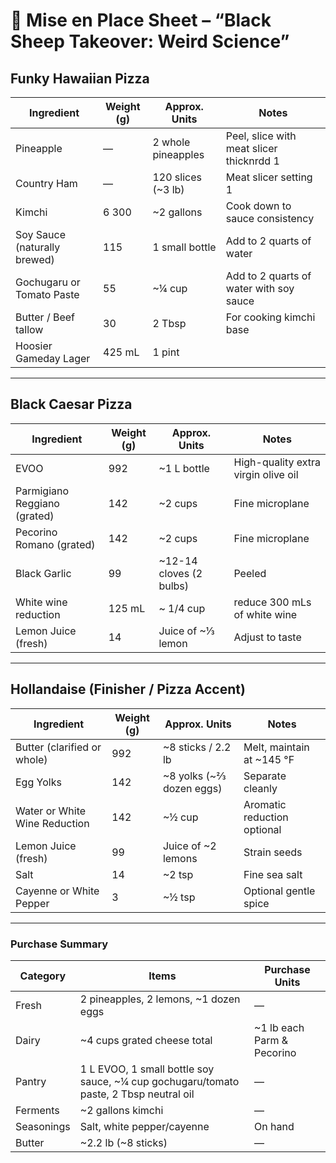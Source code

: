 # 🧂 Mise en Place Sheet – “Black Sheep Takeover: Weird Science”

## Funky Hawaiian Pizza

| Ingredient | Weight (g) | Approx. Units | Notes |
|------------|------------|---------------|-------|
| Pineapple | — | 2 whole pineapples | Peel, slice with meat slicer thicknrdd 1 |
| Country Ham | — | 120 slices (~3 lb) | Meat slicer setting 1 |
| Kimchi | 6 300 | ~2 gallons | Cook down to sauce consistency |
| Soy Sauce (naturally brewed) | 115 | 1 small bottle | Add to 2 quarts of water |
| Gochugaru or Tomato Paste | 55 | ~¼ cup | Add to 2 quarts of water with soy sauce |
| Butter / Beef tallow | 30 | 2 Tbsp | For cooking kimchi base |
| Hoosier Gameday Lager | 425 mL | 1 pint |

---

## Black Caesar Pizza

| Ingredient | Weight (g) | Approx. Units | Notes |
|------------|------------|----------------|-------|
| EVOO | 992 | ~1 L bottle | High-quality extra virgin olive oil |
| Parmigiano Reggiano (grated) | 142 | ~2 cups | Fine microplane |
| Pecorino Romano (grated) | 142 | ~2 cups | Fine microplane |
| Black Garlic | 99 | ~12-14 cloves (2 bulbs) | Peeled |
| White wine reduction | 125 mL | ~ 1/4 cup | reduce 300 mLs of white wine
| Lemon Juice (fresh) | 14 | Juice of ~⅓ lemon | Adjust to taste |

---

## Hollandaise (Finisher / Pizza Accent)

| Ingredient | Weight (g) | Approx. Units | Notes |
|------------|------------|---------------|-------|
| Butter (clarified or whole) | 992 | ~8 sticks / 2.2 lb | Melt, maintain at ~145 °F |
| Egg Yolks | 142 | ~8 yolks (~⅔ dozen eggs) | Separate cleanly |
| Water or White Wine Reduction | 142 | ~½ cup | Aromatic reduction optional |
| Lemon Juice (fresh) | 99 | Juice of ~2 lemons | Strain seeds |
| Salt | 14 | ~2 tsp | Fine sea salt |
| Cayenne or White Pepper | 3 | ~½ tsp | Optional gentle spice |

---

### Purchase Summary

| Category | Items | Purchase Units |
|----------|--------|----------------|
| Fresh    | 2 pineapples, 2 lemons, ~1 dozen eggs | — |
| Dairy    | ~4 cups grated cheese total | ~1 lb each Parm & Pecorino |
| Pantry   | 1 L EVOO, 1 small bottle soy sauce, ~¼ cup gochugaru/tomato paste, 2 Tbsp neutral oil | — |
| Ferments | ~2 gallons kimchi | — |
| Seasonings | Salt, white pepper/cayenne | On hand |
| Butter   | ~2.2 lb (~8 sticks) | — |
